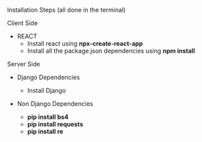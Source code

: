 Installation Steps (all done in the terminal)

Client Side 
- REACT
    - Install react using <b>npx-create-react-app</b>
    - Install all the package.json dependencies using <b>npm install</b>

Server Side
- Django Dependencies
    - Install Django

- Non Django Dependencies
    - <b> pip install bs4 </b>
    - <b> pip install requests</b>
    - <b> pip install re </b>